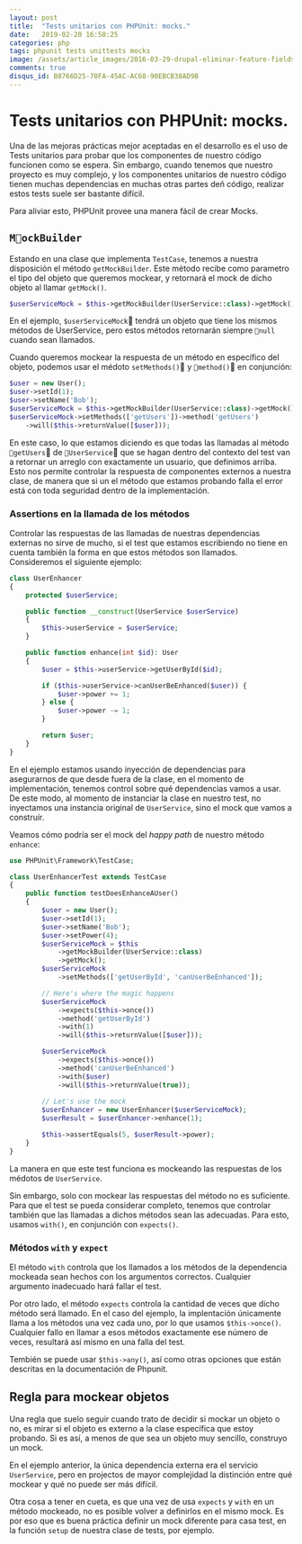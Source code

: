 ```yaml
---
layout: post
title:  "Tests unitarios con PHPUnit: mocks."
date:   2019-02-20 16:58:25
categories: php
tags: phpunit tests unittests mocks
image: /assets/article_images/2016-03-29-drupal-eliminar-feature-fields/trash.jpg
comments: true
disqus_id: B8766D25-70FA-45AC-AC68-90EBCB38AD9B
---
```


# Tests unitarios con PHPUnit: mocks.

Una de las mejoras prácticas mejor aceptadas en el desarrollo es el uso de Tests unitarios para probar que los componentes de nuestro código funcionen como se espera. Sin embargo, cuando tenemos que nuestro proyecto es muy complejo, y los componentes unitarios de nuestro código tienen muchas dependencias en muchas otras partes deñ código, realizar estos tests suele ser bastante difícil.

Para aliviar esto, PHPUnit provee una manera fácil de crear Mocks. 

## `MockBuilder`

Estando en una clase que implementa `TestCase`, tenemos a nuestra disposición el método `getMockBuilder`. Este método recibe como parametro el tipo del objeto que queremos mockear, y retornará el mock de dicho objeto al llamar `getMock()`.

```php
$userServiceMock = $this->getMockBuilder(UserService::class)->getMock();
```

En el ejemplo, `$userServiceMock` tendrá un objeto que tiene los mismos métodos de UserService, pero estos métodos retornarán siempre `null` cuando sean llamados.

Cuando queremos mockear la respuesta de un método en específico del objeto, podemos usar el médoto `setMethods()` y `method()` en conjunción:

```php
$user = new User();
$user->setId(1);
$user->setName('Bob');
$userServiceMock = $this->getMockBuilder(UserService::class)->getMock();
$userServiceMock->setMethods(['getUsers'])->method('getUsers')
    ->will($this->returnValue([$user]));
```

En este caso, lo que estamos diciendo es que todas las llamadas al método `getUsers` de `UserService` que se hagan dentro del contexto del test van a retornar un arreglo con exactamente un usuario, que definimos arriba. Esto nos permite controlar la respuesta de componentes externos a nuestra clase, de manera que si un el método que estamos probando falla el error está con toda seguridad dentro de la implementación.

### Assertions en la llamada de los métodos

Controlar las respuestas de las llamadas de nuestras dependencias externas no sirve de mucho, si el test que estamos escribiendo no tiene en cuenta también la forma en que estos métodos son llamados. Consideremos el siguiente ejemplo:

```php
class UserEnhancer
{
    protected $userService;

    public function __construct(UserService $userService)
    {
        $this->userService = $userService;
    }

    public function enhance(int $id): User
    {
        $user = $this->userService->getUserById($id);

        if ($this->userService->canUserBeEnhanced($user)) {
            $user->power += 1;
        } else {
            $user->power -= 1;
        }

        return $user;
    }
}
```

En el ejemplo estamos usando inyección de dependencias para asegurarnos de que desde fuera de la clase, en el momento de implementación, tenemos control sobre qué dependencias vamos a usar. De este modo, al momento de instanciar la clase en nuestro test, no inyectamos una instancia original de `UserService`, sino el mock que vamos a construír.

Veamos cómo podría ser el mock del _happy path_ de nuestro método `enhance`:

```php
use PHPUnit\Framework\TestCase;

class UserEnhancerTest extends TestCase
{
    public function testDoesEnhanceAUser()
    {
        $user = new User();
        $user->setId(1);
        $user->setName('Bob');
        $user->setPower(4);
        $userServiceMock = $this
            ->getMockBuilder(UserService::class)
            ->getMock();
        $userServiceMock
            ->setMethods(['getUserById', 'canUserBeEnhanced']);

        // Here's where the magic happens
        $userServiceMock
            ->expects($this->once())
            ->method('getUserById')
            ->with(1)
            ->will($this->returnValue([$user]));

        $userServiceMock
            ->expects($this->once())
            ->method('canUserBeEnhanced')
            ->with($user)
            ->will($this->returnValue(true));
        
        // Let's use the mock
        $userEnhancer = new UserEnhancer($userServiceMock);
        $userResult = $userEnhancer->enhance(1);

        $this->assertEquals(5, $userResult->power);
    }
}

```

La manera en que este test funciona es mockeando las respuestas de los médotos de `UserService`.

Sin embargo, solo con mockear las respuestas del método no es suficiente. Para que el test se pueda considerar completo, tenemos que controlar también que las llamadas a dichos métodos sean las adecuadas. Para esto, usamos `with()`, en conjunción con `expects()`. 

### Métodos `with` y `expect`

El método `with` controla que los llamados a los métodos de la dependencia mockeada sean hechos con los argumentos correctos. Cualquier argumento inadecuado hará fallar el test.

Por otro lado, el método `expects` controla la cantidad de veces que dicho método será llamado. En el caso del ejemplo, la implentación únicamente llama a los métodos una vez cada uno, por lo que usamos `$this->once()`. Cualquier fallo en llamar a esos métodos exactamente ese número de veces, resultará así mismo en una falla del test.

Tembién se puede usar `$this->any()`, así como otras opciones que están descritas en la documentación de Phpunit.

## Regla para mockear objetos

Una regla que suelo seguir cuando trato de decidir si mockar un objeto o no, es mirar si el objeto es externo a la clase específica que estoy probando. Si es así, a menos de que sea un objeto muy sencillo, construyo un mock.

En el ejemplo anterior, la única dependencia externa era el servicio `UserService`, pero en projectos de mayor complejidad la distinción entre qué mockear y qué no puede ser más difícil.

Otra cosa a tener en cueta, es que una vez de usa `expects` y `with` en un método mockeado, no es posible volver a definirlos en el mismo mock. Es por eso que es buena práctica definir un mock diferente para casa test, en la función `setup` de nuestra clase de tests, por ejemplo.